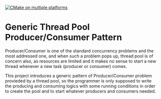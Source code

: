 [![CMake on multiple platforms](https://github.com/muazsh/GenericThreadPoolProducerConsumerPattern/actions/workflows/cmake-multi-platform.yml/badge.svg)](https://github.com/muazsh/GenericThreadPoolProducerConsumerPattern/actions/workflows/cmake-multi-platform.yml)

# Generic Thread Pool Producer/Consumer Pattern

Producer/Consumer is one of the standard concurrency problems and the most addressed one, and when such a problem pops up, thread pool is of concern also, as resources are limited and it makes no sense to start a new thread whenever a new task (producer or consumer) comes.

This project introduces a generic pattern of Producer/Consumer problem provieded by a thread pool, so the programmer is only supposed to write the producing and consuming logics with some running conditions in order to create the pool and to start whatever producers and consumers needed.
